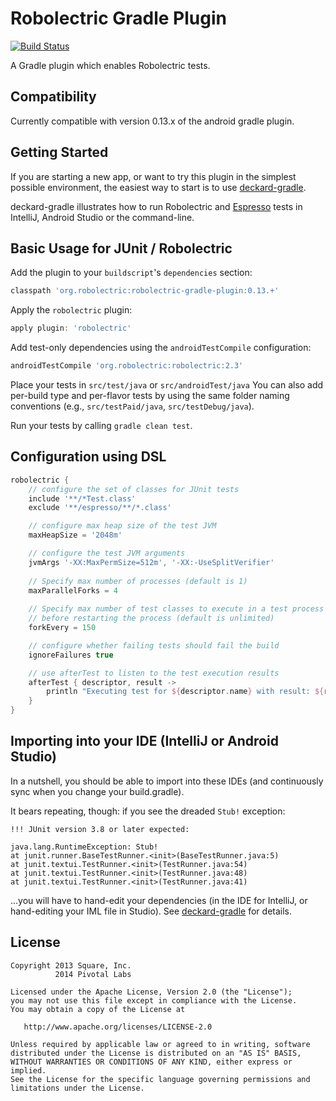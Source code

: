 # Robolectric Gradle Plugin

[![Build Status](https://secure.travis-ci.org/robolectric/robolectric-gradle-plugin.png?branch=master)](http://travis-ci.org/robolectric/robolectric-gradle-plugin)

A Gradle plugin which enables Robolectric tests.

## Compatibility

Currently compatible with version 0.13.x of the android gradle plugin.

## Getting Started

If you are starting a new app, or want to try this plugin in the simplest possible environment, the easiest way to start is to use [deckard-gradle](https://github.com/robolectric/deckard-gradle).

deckard-gradle illustrates how to run Robolectric and [Espresso](https://code.google.com/p/android-test-kit/wiki/Espresso) tests in IntelliJ, Android Studio or the command-line.

## Basic Usage for JUnit / Robolectric

Add the plugin to your `buildscript`'s `dependencies` section:
```groovy
classpath 'org.robolectric:robolectric-gradle-plugin:0.13.+'
```

Apply the `robolectric` plugin:
```groovy
apply plugin: 'robolectric'
```

Add test-only dependencies using the `androidTestCompile` configuration:
```groovy
androidTestCompile 'org.robolectric:robolectric:2.3'
```

Place your tests in `src/test/java` or `src/androidTest/java` You can also add per-build type and per-flavor tests by using the same folder naming conventions (e.g., `src/testPaid/java`, `src/testDebug/java`).

Run your tests by calling `gradle clean test`.

## Configuration using DSL

```groovy
robolectric {
    // configure the set of classes for JUnit tests
    include '**/*Test.class'
    exclude '**/espresso/**/*.class'

    // configure max heap size of the test JVM
    maxHeapSize = '2048m'

    // configure the test JVM arguments
    jvmArgs '-XX:MaxPermSize=512m', '-XX:-UseSplitVerifier'
    
    // Specify max number of processes (default is 1)
    maxParallelForks = 4
    
    // Specify max number of test classes to execute in a test process
    // before restarting the process (default is unlimited)
    forkEvery = 150

    // configure whether failing tests should fail the build
    ignoreFailures true

    // use afterTest to listen to the test execution results
    afterTest { descriptor, result ->
        println "Executing test for ${descriptor.name} with result: ${result.resultType}"
    }
}
```

## Importing into your IDE (IntelliJ or Android Studio)

In a nutshell, you should be able to import into these IDEs (and continuously sync when you change your build.gradle). 

It bears repeating, though: if you see the dreaded `Stub!` exception:

    !!! JUnit version 3.8 or later expected:

	java.lang.RuntimeException: Stub!
	at junit.runner.BaseTestRunner.<init>(BaseTestRunner.java:5)
	at junit.textui.TestRunner.<init>(TestRunner.java:54)
	at junit.textui.TestRunner.<init>(TestRunner.java:48)
	at junit.textui.TestRunner.<init>(TestRunner.java:41)

...you will have to hand-edit your dependencies (in the IDE for IntelliJ, or hand-editing your IML file in Studio). See [deckard-gradle](https://github.com/robolectric/deckard-gradle) for details.

## License

    Copyright 2013 Square, Inc.
              2014 Pivotal Labs

    Licensed under the Apache License, Version 2.0 (the "License");
    you may not use this file except in compliance with the License.
    You may obtain a copy of the License at

       http://www.apache.org/licenses/LICENSE-2.0

    Unless required by applicable law or agreed to in writing, software
    distributed under the License is distributed on an "AS IS" BASIS,
    WITHOUT WARRANTIES OR CONDITIONS OF ANY KIND, either express or implied.
    See the License for the specific language governing permissions and
    limitations under the License.

